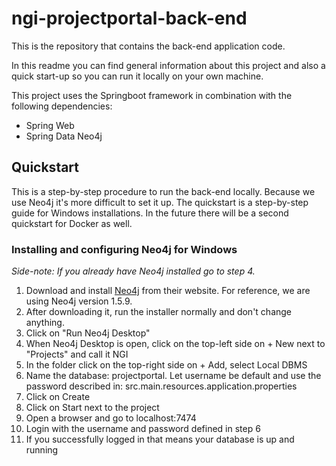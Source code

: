 # ngi-projectportal-back-end
This is the repository that contains the back-end application code.

In this readme you can find general information about this project and also a quick start-up so you can run it locally on your own machine.

This project uses the Springboot framework in combination with the following dependencies:
* Spring Web
* Spring Data Neo4j

## Quickstart
This is a step-by-step procedure to run the back-end locally. Because we use Neo4j it's more difficult to set it up. The quickstart is a step-by-step guide for Windows installations. In the future there will be a second quickstart for Docker as well.

### Installing and configuring Neo4j for Windows

_Side-note: If you already have Neo4j installed go to step 4._

1. Download and install [Neo4j](https://neo4j.com/download/neo4j-desktop) from their website. For reference, we are using Neo4j version 1.5.9.
2. After downloading it, run the installer normally and don't change anything.
3. Click on "Run Neo4j Desktop"
4. When Neo4j Desktop is open, click on the top-left side on + New next to "Projects" and call it NGI
5. In the folder click on the top-right side on + Add, select Local DBMS
6. Name the database: projectportal. Let username be default and use the password described in: src.main.resources.application.properties
7. Click on Create
8. Click on Start next to the project
9. Open a browser and go to localhost:7474
10. Login with the username and password defined in step 6
11. If you successfully logged in that means your database is up and running
